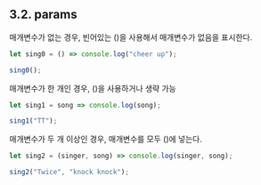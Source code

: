 ## 3.2. params

매개변수가 없는 경우, 빈어있는 ()을 사용해서 매개변수가 없음을 표시한다.
```js
let sing0 = () => console.log("cheer up");

sing0();
```

매개변수가 한 개인 경우, ()을 사용하거나 생략 가능
```js
let sing1 = song => console.log(song);

sing1("TT");
```

매개변수가 두 개 이상인 경우, 매개변수를 모두 ()에 넣는다.
```js
let sing2 = (singer, song) => console.log(singer, song);

sing2("Twice", "knock knock");
```
